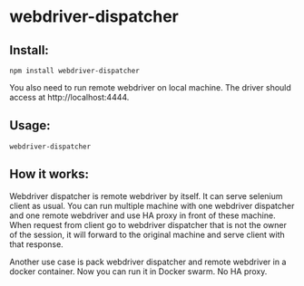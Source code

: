 # webdriver-dispatcher

## Install:

    npm install webdriver-dispatcher

You also need to run remote webdriver on local machine.
The driver should access at http://localhost:4444.

## Usage:

    webdriver-dispatcher

## How it works:

Webdriver dispatcher is remote webdriver by itself. It can serve
selenium client as usual. You can run multiple machine with one
webdriver dispatcher and one remote webdriver and use HA proxy
in front of these machine. When request from client go to webdriver
dispatcher that is not the owner of the session, it will forward
to the original machine and serve client with that response.

Another use case is pack webdriver dispatcher and remote webdriver
in a docker container. Now you can run it in Docker swarm. No
HA proxy.
